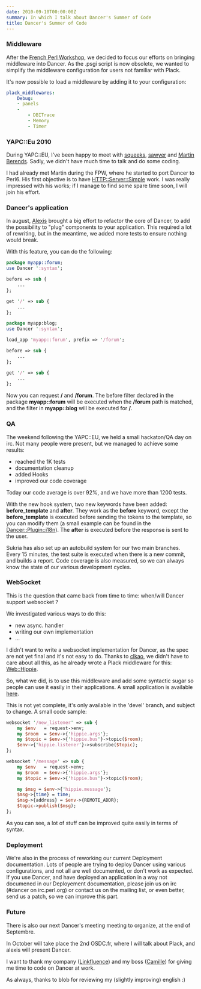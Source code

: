 ```yaml
---
date: 2010-09-10T00:00:00Z
summary: In which I talk about Dancer's Summer of Code
title: Dancer's Summer of Code
---
```


### Middleware

After the [French Perl Workshop](http://journeesperl.fr/fpw2010/), we decided to focus our efforts on bringing middleware into Dancer. As the .psgi script is now obsolete, we wanted to simplify the middleware configuration for users not familiar with Plack.

It's now possible to load a middleware by adding it to your configuration:

```yaml
plack_middlewares:
    Debug:
    - panels
    -
        - DBITrace
        - Memory
        - Timer
```

### YAPC::Eu 2010

During YAPC::EU, I've been happy to meet with [squeeks](http://github.com/squeeks), [sawyer](http://blogs.perl.org/users/sawyer_x/) and [Martin Berends](http://github.com/mberends). Sadly, we didn't have much time to talk and do some coding.

I had already met Martin during the FPW, where he started to port Dancer to Perl6. His first objective is to have [HTTP::Server::Simple](http://github.com/mberends/http-server-simple) work. I was really impressed with his works; if I manage to find some spare time soon, I will join his effort.

### Dancer's application

In august, [Alexis](http://www.sukria.net/) brought a big effort to refactor the core of Dancer, to add the possibility to "plug" components to your application. This required a lot of rewriting, but in the meantime, we added more tests to ensure nothing would break.

With this feature, you can do the following:

```perl
package myapp::forum;
use Dancer ':syntax';

before => sub {
    ...
};

get '/' => sub {
    ...
};

package myapp:blog;
use Dancer ':syntax';

load_app 'myapp::forum', prefix => '/forum';

before => sub {
    ...
};

get '/' => sub {
    ...
};
```

Now you can request **/** and **/forum**. The before filter declared in the package **myapp::forum** will be executed when the **/forum** path is matched, and the filter in **myapp::blog** will be executed for **/**.

### QA

The weekend following the YAPC::EU, we held a small hackaton/QA day on irc.  Not many people were present, but we managed to achieve some results:

 * reached the 1K tests
 * documentation cleanup
 * added Hooks
 * improved our code coverage

Today our code average is over 92%, and we have more than 1200 tests.

With the new hook system, two new keywords have been added: **before_template** and **after**. They work as the **before** keyword, except the **before_template** is executed before sending the tokens to the template, so you can modify them (a small example can be found in the [Dancer::Plugin::i18n](http://git.lumberjaph.net/p5-dancer-plugin-18n.git/)). The **after** is executed before the response is sent to the user.

Sukria has also set up an autobuild system for our two main branches. Every 15 minutes, the test suite is executed when there is a new commit, and builds a report. Code coverage is also measured, so we can always know the state of our various development cycles.

### WebSocket

This is the question that came back from time to time: when/will Dancer support websocket ?

We investigated various ways to do this:

 * new async. handler
 * writing our own implementation
 * ...

I didn't want to write a websocket implementation for Dancer, as the spec are not yet final and it's not easy to do. Thanks to [clkao](http://github.com/clkao), we didn't have to care about all this, as he already wrote a Plack middleware for this: [Web::Hippie](http://search.cpan.org/perldoc?Web::Hippie::Pipe).

So, what we did, is to use this middleware and add some syntactic sugar so people can use it easily in their applications. A small application is available [here](http://git.lumberjaph.net/p5-dancer-chat.git/).

This is not yet complete, it's only available in the 'devel' branch, and subject to change. A small code sample:

```perl
websocket '/new_listener' => sub {
    my $env   = request->env;
    my $room  = $env->{'hippie.args'};
    my $topic = $env->{'hippie.bus'}->topic($room);
    $env->{'hippie.listener'}->subscribe($topic);
};

websocket '/message' => sub {
    my $env   = request->env;
    my $room  = $env->{'hippie.args'};
    my $topic = $env->{'hippie.bus'}->topic($room);

    my $msg = $env->{'hippie.message'};
    $msg->{time} = time;
    $msg->{address} = $env->{REMOTE_ADDR};
    $topic->publish($msg);
};
```

As you can see, a lot of stuff can be improved quite easily in terms of syntax.

### Deployment

We're also in the process of reworking our current Deployment documentation. Lots of people are trying to deploy Dancer using various configurations, and not all are well documented, or don't work as expected. If you use Dancer, and have deployed an application in a way not documened in our Deployement documentation, please join us on irc (#dancer on irc.perl.org) or contact us on the mailing list, or even better, send us a patch, so we can improve this part.

### Future

There is also our next Dancer's meeting meeting to organize, at the end of Septembre.

In October will take place the 2nd OSDC.fr, where I will talk about Plack, and alexis will present Dancer.

I want to thank my company ([Linkfluence](http://linkfluence.net)) and my boss ([Camille](http://twitter.com/cmaussan)) for giving me time to code on Dancer at work.

As always, thanks to blob for reviewing my (slightly improving) english :)

